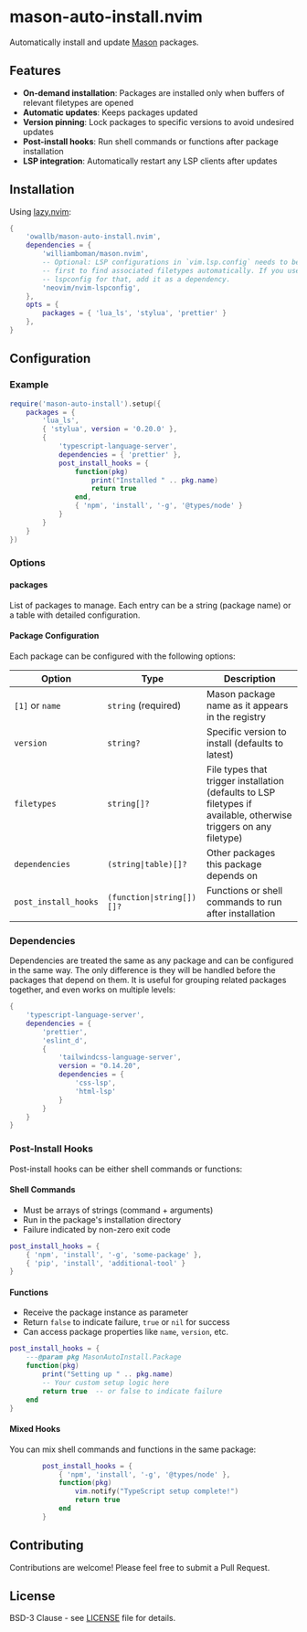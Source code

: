 # mason-auto-install.nvim

Automatically install and update
[Mason](https://github.com/mason-org/mason.nvim) packages.

## Features

- **On-demand installation**: Packages are installed only when buffers of
  relevant filetypes are opened
- **Automatic updates**: Keeps packages updated
- **Version pinning**: Lock packages to specific versions to avoid undesired
  updates
- **Post-install hooks**: Run shell commands or functions after package
  installation
- **LSP integration**: Automatically restart any LSP clients after updates

## Installation

Using [lazy.nvim](https://github.com/folke/lazy.nvim):

```lua
{
    'owallb/mason-auto-install.nvim',
    dependencies = {
        'williamboman/mason.nvim',
        -- Optional: LSP configurations in `vim.lsp.config` needs to be loaded
        -- first to find associated filetypes automatically. If you use
        -- lspconfig for that, add it as a dependency.
        'neovim/nvim-lspconfig',
    },
    opts = {
        packages = { 'lua_ls', 'stylua', 'prettier' }
    },
}
```

## Configuration

### Example

```lua
require('mason-auto-install').setup({
    packages = {
        'lua_ls',
        { 'stylua', version = '0.20.0' },
        {
            'typescript-language-server',
            dependencies = { 'prettier' },
            post_install_hooks = {
                function(pkg)
                    print("Installed " .. pkg.name)
                    return true
                end,
                { 'npm', 'install', '-g', '@types/node' }
            }
        }
    }
})
```

### Options

#### packages

List of packages to manage. Each entry can be a string (package name) or a table with detailed configuration.

#### Package Configuration

Each package can be configured with the following options:

| Option | Type | Description |
|--------|------|-------------|
| `[1]` or `name` | `string` (required) | Mason package name as it appears in the registry |
| `version` | `string?` | Specific version to install (defaults to latest) |
| `filetypes` | `string[]?` | File types that trigger installation (defaults to LSP filetypes if available, otherwise triggers on any filetype) |
| `dependencies` | `(string\|table)[]?` | Other packages this package depends on |
| `post_install_hooks` | `(function\|string[])[]?` | Functions or shell commands to run after installation |

### Dependencies

Dependencies are treated the same as any package and can be configured in the
same way. The only difference is they will be handled before the packages that
depend on them. It is useful for grouping related packages together, and even
works on multiple levels:

```lua
{
    'typescript-language-server',
    dependencies = {
        'prettier',
        'eslint_d',
        {
            'tailwindcss-language-server',
            version = "0.14.20",
            dependencies = {
                'css-lsp',
                'html-lsp'
            }
        }
    }
}
```

### Post-Install Hooks

Post-install hooks can be either shell commands or functions:

#### Shell Commands

- Must be arrays of strings (command + arguments)
- Run in the package's installation directory
- Failure indicated by non-zero exit code

```lua
post_install_hooks = {
    { 'npm', 'install', '-g', 'some-package' },
    { 'pip', 'install', 'additional-tool' }
}
```

#### Functions

- Receive the package instance as parameter
- Return `false` to indicate failure, `true` or `nil` for success
- Can access package properties like `name`, `version`, etc.

```lua
post_install_hooks = {
    ---@param pkg MasonAutoInstall.Package
    function(pkg)
        print("Setting up " .. pkg.name)
        -- Your custom setup logic here
        return true  -- or false to indicate failure
    end
}
```

#### Mixed Hooks

You can mix shell commands and functions in the same package:

```lua
        post_install_hooks = {
            { 'npm', 'install', '-g', '@types/node' },
            function(pkg)
                vim.notify("TypeScript setup complete!")
                return true
            end
        }
```

## Contributing

Contributions are welcome! Please feel free to submit a Pull Request.

## License

BSD-3 Clause - see [LICENSE](LICENSE) file for details.
